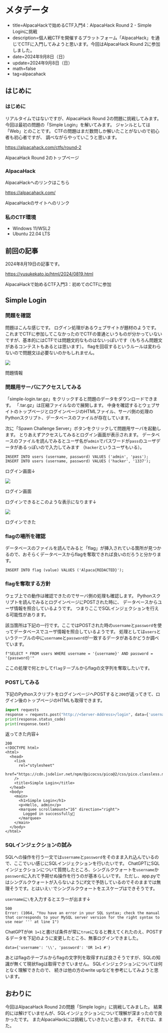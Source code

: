 # メタデータ
- title=AlpacaHackで始めるCTF入門4：AlpacaHack Round 2 - Simple Loginに挑戦
- description=個人戦CTFを開催するプラットフォーム「AlpacaHack」を通じてCTFに入門してみようと思います。今回はAlpacaHack Round 2に参加しました。
- date=2024年9月8日（日）
- update=2024年9月8日（日）
- math=false
- tag=alpacahack

## はじめに

### はじめに
リアルタイムではないですが、AlpacaHack Round 2の問題に挑戦してみます。
今回は最初の問題の「Simple Login」を解いてみます。
ジャンルとしては「Web」とのことです。
CTFの問題はまだ数問しか解いたことがないので初心者も初心者ですが、
調べながらやっていこうと思います。

https://alpacahack.com/ctfs/round-2

AlpacaHack Round 2のトップページ

### AlpacaHack
AlpacaHackへのリンクはこちら

https://alpacahack.com/

AlpacaHackのサイトへのリンク

### 私のCTF環境
- Windows 11/WSL2
- Ubuntu 22.04 LTS

## 前回の記事
2024年8月19日の記事です。

https://yusukekato.jp/html/2024/0819.html

AlpacaHackで始めるCTF入門3：初めてのCTFに参加

## Simple Login

### 問題を確認
問題はこんな感じです。
ログイン処理があるウェブサイトが題材のようです。
これまでCTFに参加してこなかったのでCTFの普通というものが分かっていないですが、基本的にはCTFでは問題文的なものはないっぽいです（もちろん問題文があるコンテストもあるとは思います）。
flagを回収するというルールは変わらないので問題文は必要ないのかもしれません。

![](../../images/2024/20240908_1.jpg)

問題情報

### 問題用サーバにアクセスしてみる

「simple-login.tar.gz」をクリックすると問題のデータをダウンロードできます。
「.tar.gz」は圧縮ファイルなので展開します。
中身を確認するとウェブサイトのトップページとログインページのHTMLファイル、サーバ側の処理のPythonスクリプト、データベースのファイルが存在しています。

次に「Spawn Challenge Server」ボタンをクリックして問題用サーバを起動します。
とりあえずアクセスしてみるとログイン画面が表示されます。
データベースのファイルを読んでみるとユーザ名が`admin`でパスワードが`pass`のユーザデータがあるっぽいので入力してみます
（`hacker`というユーザもいる）。

```
INSERT INTO users (username, password) VALUES ('admin', 'pass');
INSERT INTO users (username, password) VALUES ('hacker', '1337');
```

ログイン画面↓

![](../../images/2024/20240908_2.jpg)

ログイン画面

ログインできるとこのような表示になります↓

![](../../images/2024/20240908_3.jpg)

ログインできた

### flagの場所を確認
データベースのファイルを読んでみると「flag」が挿入されている箇所が見つかるので、おそらくデータベースからflagを奪取できれば良いのだろうと分かります。

```
INSERT INTO flag (value) VALUES ('Alpaca{REDACTED}');
```

### flagを奪取する方針
ウェブ上での動作は確認できたのでサーバ側の処理も確認します。
Pythonスクリプトを読んでみるとログインページにPOSTされた時に、
データベースからユーザ情報を照合しているようです。
つまりここでSQLインジェクションを行える可能性があります。

該当箇所は下記の一行です。ここではPOSTされた時の`username`と`password`を使ってデータベースでユーザ情報を照合しているようです。
処理としては`users`というテーブルの中に`username`と`password`が一致するデータがあるかどうか調べています。

```
f"SELECT * FROM users WHERE username = '{username}' AND password = '{password}'"
```

ここの処理で何とかして`flag`テーブルからflagの文字列を奪取したいです。

### POSTしてみる
下記のPythonスクリプトをログインページへPOSTすると`200`が返ってきて、ログイン後のトップページのHTMLも取得できます。

```py
import requests
response = requests.post("http://<Server-Address>/login", data={'username': 'admin', 'password': 'pass'})
print(response.status_code)
print(response.text)
```

返ってきた内容↓
```
200
<!DOCTYPE html>
<html>
  <head>
    <link
      rel="stylesheet"
      href="https://cdn.jsdelivr.net/npm/@picocss/pico@2/css/pico.classless.min.css"
    />
    <title>Simple Login</title>
  </head>
  <body>
    <main>
      <h1>Simple Login</h1>
      <p>Hello, admin</p>
      <marquee scrollamount="16" direction="right">
        Logged in successfully🎉
      </marquee>
    </main>
  </body>
</html>
```

### SQLインジェクションの試み
SQLへの操作を行う一文では`username`と`password`をそのまま入れ込んでいるので、ここでいい感じにSQLインジェクションを行いたいです。
ChatGPTにSQLインジェクションについて質問したところ、シングルクウォートを`username`か`password`に入れて予期せぬ操作を行うのが基本らしいです。
ただし、app.pyではシングルクウォートが入らないようにif文で予防しているのでそのままでは無理そうです。とはいえ`\'`でシングルクウォートをエスケープはできそうです。

`username`に`\`を入力するとエラーが出ます↓

```
500
Error: (1064, "You have an error in your SQL syntax; check the manual that corresponds to your MySQL server version for the right syntax to use near ''' at line 1")
```

ChatGPTが`OR 1=1`と書けば条件が常に`true`になると教えてくれたのえ、POSTするデータを下記のように変更したところ、無事ログインできました。

```
data={'username': '\\', 'password': 'OR 1=1 #'}
```

あとはflagのテーブルからflagの文字列を取得すれば良さそうですが、SQLの知識が無くて現状flagは取得できていません。
SQLインジェクションについては何となく理解できたので、
続きは他の方のwrite upなどを参考にしてみようと思います。

## おわりに
今回はAlpacaHack Round 2の問題「Simple login」に挑戦してみました。
結果的には解けていませんが、SQLインジェクションについて理解が深まったので良かったです。
またAlpacaHackには挑戦していきたいと思います。
それでは、また。

